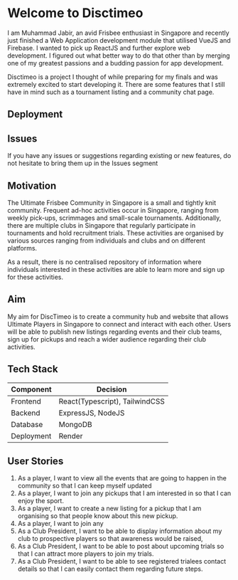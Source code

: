 # Welcome to Disctimeo

I am Muhammad Jabir, an avid Frisbee enthusiast in Singapore and recently just finished a Web Application development module that utilised VueJS and Firebase. I wanted to pick up ReactJS and further explore web development. I figured out what better way to do that other than by merging one of my greatest passions and a budding passion for app development.

Disctimeo is a project I thought of while preparing for my finals and was extremely excited to start developing it. There are some features that I still have in mind such as a tournament listing and a community chat page.

## Deployment

## Issues

If you have any issues or suggestions regarding existing or new features, do not hesitate to bring them up in the Issues segment

## Motivation

The Ultimate Frisbee Community in Singapore is a small and tightly knit community. Frequent ad-hoc activities occur in Singapore, ranging from weekly pick-ups, scrimmages and small-scale tournaments. Additionally, there are multiple clubs in Singapore that regularly participate in tournaments and hold recruitment trials. These activities are organised by various sources ranging from individuals and clubs and on different platforms.

As a result, there is no centralised repository of information where individuals interested in these activities are able to learn more and sign up for these activities.

## Aim

My aim for DiscTimeo is to create a community hub and website that allows Ultimate Players in Singapore to connect and interact with each other. Users will be able to publish new listings regarding events and their club teams, sign up for pickups and reach a wider audience regarding their club activities.

## Tech Stack

| Component  | Decision                       |
| ---------- | ------------------------------ |
| Frontend   | React(Typescript), TailwindCSS |
| Backend    | ExpressJS, NodeJS              |
| Database   | MongoDB                        |
| Deployment | Render                         |

## User Stories

1.  As a player, I want to view all the events that are going to happen in the community so that I can keep myself updated
2.  As a player, I want to join any pickups that I am interested in so that I can enjoy the sport.
3.  As a player, I want to create a new listing for a pickup that I am organising so that people know about this new pickup.
4.  As a player, I want to join any
5.  As a Club President, I want to be able to display information about my club to prospective players so that awareness would be raised,
6.  As a Club President, I want to be able to post about upcoming trials so that I can attract more players to join my trials.
7.  As a Club President, I want to be able to see registered trialees contact details so that I can easily contact them regarding future steps.
